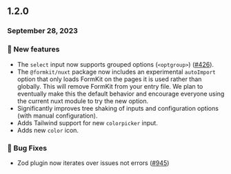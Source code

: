## 1.2.0

### September 28, 2023

### 💪 New features

- The `select` input now supports grouped options (`<optgroup>`) ([#426](https://github.com/formkit/formkit/issues/426)).
- The `@formkit/nuxt` package now includes an experimental `autoImport` option that only loads FormKit on the pages it is used rather than globally. This will remove FormKit from your entry file. We plan to eventually make this the default behavior and encourage everyone using the current nuxt module to try the new option.
- Significantly improves tree shaking of inputs and configuration options (with manual configuration).
- Adds Tailwind support for new `colorpicker` input.
- Adds new `color` icon.

### 🐛 Bug Fixes

- Zod plugin now iterates over issues not errors ([#945](https://github.com/formkit/formkit/issues/945))